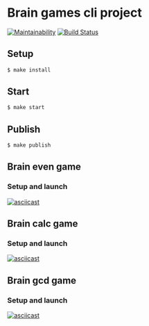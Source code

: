 # Brain games cli project

[![Maintainability](https://api.codeclimate.com/v1/badges/fd9734ff83539061d84d/maintainability)](https://codeclimate.com/github/dim2k2006/project-lvl1-s450/maintainability)
[![Build Status](https://travis-ci.org/dim2k2006/project-lvl1-s450.svg?branch=master)](https://travis-ci.org/dim2k2006/project-lvl1-s450)

## Setup

```sh
$ make install
```

## Start

```sh
$ make start
```

## Publish

```sh
$ make publish
```

## Brain even game

### Setup and launch

[![asciicast](https://asciinema.org/a/uYWoW4vbN1n34NAZKdpxzjDi3.svg)](https://asciinema.org/a/uYWoW4vbN1n34NAZKdpxzjDi3)

## Brain calc game

### Setup and launch

[![asciicast](https://asciinema.org/a/Tdwsw02hW5k1j9cZBAcVW95GQ.svg)](https://asciinema.org/a/Tdwsw02hW5k1j9cZBAcVW95GQ)

## Brain gcd game

### Setup and launch

[![asciicast](https://asciinema.org/a/n8z1ZfrefEgYOUhjzUW35ohlr.svg)](https://asciinema.org/a/n8z1ZfrefEgYOUhjzUW35ohlr)
